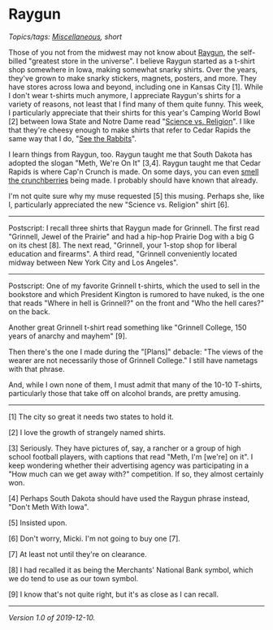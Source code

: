 Raygun
======

*Topics/tags: [Miscellaneous](index-misc), short*

Those of you not from the midwest may not know about
[Raygun](https://www.raygunsite.com/), the self-billed "greatest
store in the universe".  I believe Raygun started as a t-shirt shop
somewhere in Iowa, making somewhat snarky shirts.  Over the years,
they've grown to make snarky stickers, magnets, posters, and more.
They have stores across Iowa and beyond, including one in Kansas
City [1].  While I don't wear t-shirts much anymore, I appreciate
Raygun's shirts for a variety of reasons, not least that I find
many of them quite funny.  This week, I particularly appreciate
that their shirts for this year's Camping World Bowl [2] between
Iowa State and Notre Dame read "[Science vs.
Religion](https://www.raygunsite.com/products/science-vs-religion-2019)".
I like that they're cheesy enough to make shirts that refer to Cedar
Rapids the same way that I do, "[See the
Rabbits](https://www.raygunsite.com/products/see-the-rabbits-metal-magnet)".

I learn things from Raygun, too.  Raygun taught me that South Dakota
has adopted the slogan "Meth, We're On It" [3,4].  Raygun taught
me that Cedar Rapids is where Cap'n Crunch is made.  On some days,
you can even [smell the
crunchberries](https://www.raygunsite.com/products/smell-the-crunchberries-poster)
being made.  I probably should have known that already.

I'm not quite sure why my muse requested [5] this musing.  Perhaps
she, like I, particularly appreciated the new "Science vs. Religion"
shirt [6].

---

Postscript: I recall three shirts that Raygun made for Grinnell.
The first read "Grinnell, Jewel of the Prairie" and had a hip-hop
Prairie Dog with a big G on its chest [8].  The next read, "Grinnell,
your 1-stop shop for liberal education and firearms".  A third read,
"Grinnell conveniently located midway between New York City and Los
Angeles".

---

Postscript: One of my favorite Grinnell t-shirts, which the used
to sell in the bookstore and which President Kington is rumored to
have nuked, is the one that reads "Where in hell is Grinnell?" on
the front and "Who the hell cares?" on the back.

Another great Grinnell t-shirt read something like "Grinnell College,
150 years of anarchy and mayhem" [9].

Then there's the one I made during the "[Plans]" debacle: "The views
of the wearer are not necessarily those of Grinnell College."  I still
have nametags with that phrase.

And, while I own none of them, I must admit that many of the 10-10
T-shirts, particularly those that take off on alcohol brands, are
pretty amusing.

---

[1] The city so great it needs two states to hold it.

[2] I love the growth of strangely named shirts.

[3] Seriously.  They have pictures of, say, a rancher or a group of high
school football players, with captions that read "Meth, I'm [we're] on it".
I keep wondering whether their advertising agency was participating in a
"How much can we get away with?" competition.  If so, they almost certainly
won.

[4] Perhaps South Dakota should have used the Raygun phrase instead, "Don't Meth With Iowa".

[5] Insisted upon.

[6] Don't worry, Micki.  I'm not going to buy one [7].  

[7] At least not until they're on clearance.

[8] I had recalled it as being the Merchants' National Bank symbol, which
we do tend to use as our town symbol.

[9] I know that's not quite right, but it's as close as I can recall.

---

*Version 1.0 of 2019-12-10.*
